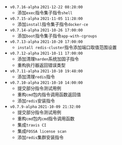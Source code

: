 - `v0.7.16-alpha`  `2021-12-22 08:28:00`
  - 添加`exec`指令集子指令`shell`
- `v0.7.15-alpha`  `2021-11-05 11:28:00`
  - 添加`install`指令集子指令`docker-ce`
- `v0.7.14-alpha`  `2021-10-26 17:00:00`
  - 添加`boot`指令集子指令`app-with-cgroups`
- `v0.7.13-alpha`  `2021-10-20 17:00:00`
  - `install redis-cluster`指令添加端口取值范围设置
- `v0.7.12-alpha`  `2021-10-11 17:00:00`
  - 添加清理`harden`系统加固子指令
  - 重构执行器返回错误类型
- `v0.7.11-alpha`  `2021-10-10 19:48:00`
  - 添加清理`redis`指令
- `v0.7.10-alpha`  `2021-10-10 14:00:00`
  - 提交部分指令测试用例
  - 重构`cmd`包内指令调用函数返回值
  - 添加`redis`安装指令
- `v0.7.9-alpha`  `2021-10-09 21:32:00`
  - 提交部分指令测试用例
  - 重构`cmd`包内`cmd`指令调用函数
  - 集成`travis CI`
  - 集成`FOSSA license scan`
  - 添加`redis`集群安装指令